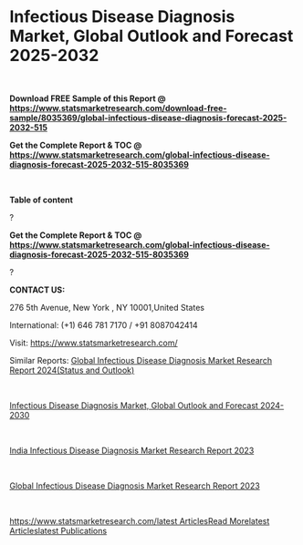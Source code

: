 <h1>Infectious Disease Diagnosis Market, Global Outlook and Forecast 2025-2032</h1><br/><p><strong>Download FREE Sample of this Report @ <a href="https://www.statsmarketresearch.com/download-free-sample/8035369/global-infectious-disease-diagnosis-forecast-2025-2032-515">https://www.statsmarketresearch.com/download-free-sample/8035369/global-infectious-disease-diagnosis-forecast-2025-2032-515</a></strong></p>
 
 
 
 <div><b>Get the Complete Report & TOC @ <a href="https://www.statsmarketresearch.com/global-infectious-disease-diagnosis-forecast-2025-2032-515-8035369">https://www.statsmarketresearch.com/global-infectious-disease-diagnosis-forecast-2025-2032-515-8035369</a></b></div>
 
 
 
 <p><br />
 
 <b>Table of content</b></p>
 
 
 
 <p>? </p>
 
 
 
 <div><b>Get the Complete Report & TOC @ <a href="https://www.statsmarketresearch.com/global-infectious-disease-diagnosis-forecast-2025-2032-515-8035369">https://www.statsmarketresearch.com/global-infectious-disease-diagnosis-forecast-2025-2032-515-8035369</a></b></div>
 
 
 
 <p>? </p>
 
 
 
 <p><b>CONTACT US:</b><br />
 
 276 5th Avenue, New York , NY 10001,United States<br />
 
 International: (+1) 646 781 7170 / +91 8087042414<br />
 
 Visit: <a href="https://www.statsmarketresearch.com/">https://www.statsmarketresearch.com/</a><br />
 
 Similar Reports: <a href="https://www.statsmarketresearch.com/global-infectious-disease-diagnosis-forecast-2025-2032-515-8035369">Global Infectious Disease Diagnosis Market Research Report 2024(Status and Outlook)</a><br />
 
 <br />
 
 <a href="https://www.statsmarketresearch.com/global-infectious-disease-diagnosis-forecast-2025-2032-515-8035369">Infectious Disease Diagnosis Market, Global Outlook and Forecast 2024-2030</a><br />
 
 <br />
 
 <a href="https://www.statsmarketresearch.com/global-infectious-disease-diagnosis-forecast-2025-2032-515-8035369">India Infectious Disease Diagnosis Market Research Report 2023</a><br />
 
 <br />
 
 <a href="https://www.statsmarketresearch.com/global-infectious-disease-diagnosis-forecast-2025-2032-515-8035369">Global Infectious Disease Diagnosis Market Research Report 2023</a><br />
 
 <br />
 
 <a href="https://gyeongbokgung.com">https://www.statsmarketresearch.com/</a><a href="https://hallyeomaritime.com">latest Articles</a><a href="https://jingwansa.com">Read More</a><a href="https://nguoiviet.jp/">latest Articles</a><a href="https://www.intelmarketresearch.com/">latest Publications</a></p>